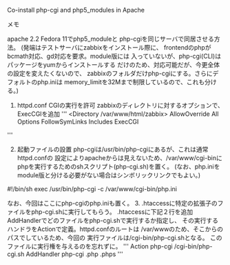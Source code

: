 ﻿Co-install php-cgi and php5_modules in Apache

メモ 

apache 2.2 Fedora 11でphp5_moduleと php-cgiを同じサーバで同居させる方法。 
(発端はテストサーバにzabbixをインストール際に、 frontendのphpがbcmath対応、gd対応を要求。module版には 
入っていないが、php-cgi(CLI)はパッケージをyumからインストールする だけのため、対応可能だが、今更全体の設定を変えたくないので、 
zabbixのフォルダだけphp-cgiにする。さらにデフォルトのphp.iniは memory_limitを32Mまで制限しているので、これも分ける。) 

1. httpd.conf CGIの実行を許可 
zabbixのディレクトリに対するオプションで、ExecCGIを追加 
'''
<Directory /var/www/html/zabbix> 
    AllowOverride All 
    Options FollowSymLinks Includes ExecCGI 
</Directory> 
'''
 

2. 起動ファイルの設置 
php-cgiは/usr/bin/php-cgiにあるが、これは通常httpd.confの 
設定によりapacheからは見えないため、/var/www/cgi-binに phpを実行するためのshスクリプト(php-cgi.sh)を置く。 
(なお、php.iniをmodule版と分ける必要がない場合はシンボリックリンクでもよい。) 

#!/bin/sh 
exec /usr/bin/php-cgi -c /var/www/cgi-bin/php.ini 


なお、今回はここにphp-cgiのphp.iniも置く。 
3. .htaccessに特定の拡張子のファイルをphp-cgi.shに実行してもらう。 
.htaccessに下記２行を追加 
AddHandlerでどのファイルをphp-cgi.shで実行するか指定し、 
その実行するハンドラをActionで定義。httpd.confのルートは 
/var/wwwのため、そこからのパスでしているため、今回の 
実行ファイルは/cgi-bin/php-cgi.shとなる。 
このファイルに実行権を与えるのを忘れずに。 
'''
Action php-cgi /cgi-bin/php-cgi.sh 
AddHandler php-cgi .php .phps 
'''